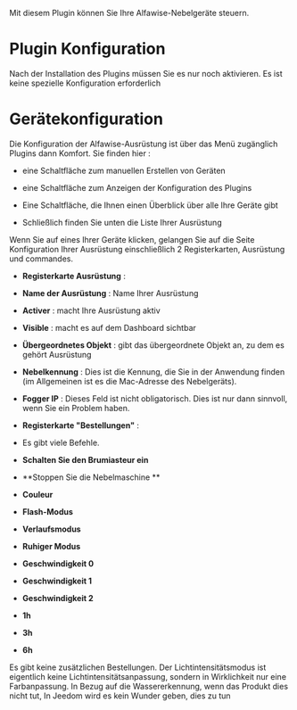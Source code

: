 Mit diesem Plugin können Sie Ihre Alfawise-Nebelgeräte steuern.

Plugin Konfiguration 
=======================

Nach der Installation des Plugins müssen Sie es nur noch aktivieren. Es ist keine spezielle Konfiguration erforderlich

Gerätekonfiguration 
=============================

Die Konfiguration der Alfawise-Ausrüstung ist über das Menü zugänglich
Plugins dann Komfort. Sie finden hier :

-   eine Schaltfläche zum manuellen Erstellen von Geräten

-   eine Schaltfläche zum Anzeigen der Konfiguration des Plugins

-   Eine Schaltfläche, die Ihnen einen Überblick über alle Ihre Geräte gibt

-   Schließlich finden Sie unten die Liste Ihrer Ausrüstung

Wenn Sie auf eines Ihrer Geräte klicken, gelangen Sie auf die Seite
Konfiguration Ihrer Ausrüstung einschließlich 2 Registerkarten, Ausrüstung und
commandes.

-   **Registerkarte Ausrüstung** :

-   **Name der Ausrüstung** : Name Ihrer Ausrüstung

-   **Activer** : macht Ihre Ausrüstung aktiv

-   **Visible** : macht es auf dem Dashboard sichtbar

-   **Übergeordnetes Objekt** : gibt das übergeordnete Objekt an, zu dem es gehört
    Ausrüstung

-   **Nebelkennung** : Dies ist die Kennung, die Sie in der Anwendung finden (im Allgemeinen ist es die Mac-Adresse des Nebelgeräts).

-   **Fogger IP** : Dieses Feld ist nicht obligatorisch. Dies ist nur dann sinnvoll, wenn Sie ein Problem haben.


-   **Registerkarte &quot;Bestellungen&quot;** :

-   Es gibt viele Befehle.

-   **Schalten Sie den Brumiasteur ein**

-   **Stoppen Sie die Nebelmaschine **

-   **Couleur**

-   **Flash-Modus**

-   **Verlaufsmodus**

-   **Ruhiger Modus**

-   **Geschwindigkeit 0**

-   **Geschwindigkeit 1**

-   **Geschwindigkeit 2**

-   **1h**

-   **3h**

-   **6h**


Es gibt keine zusätzlichen Bestellungen. Der Lichtintensitätsmodus ist eigentlich keine Lichtintensitätsanpassung, sondern in Wirklichkeit nur eine Farbanpassung. In Bezug auf die Wassererkennung, wenn das Produkt dies nicht tut,
In Jeedom wird es kein Wunder geben, dies zu tun

